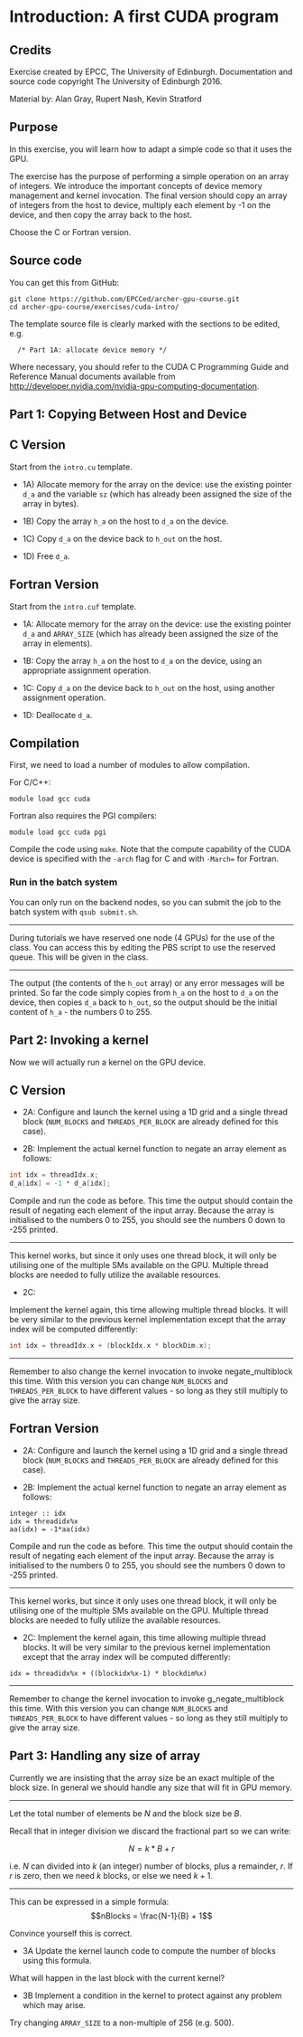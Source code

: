 # Introduction: A first CUDA program

## Credits

Exercise created by EPCC, The University of Edinburgh. Documentation and
source code copyright The University of Edinburgh 2016.

Material by: Alan Gray, Rupert Nash, Kevin Stratford

## Purpose

In this exercise, you will learn how to adapt a simple code so that it
uses the GPU.

The exercise has the purpose of performing a simple operation on an
array of integers.  We introduce the important concepts of device memory
management and kernel invocation. The final version should copy an
array of integers from the host to device, multiply each element by -1
on the device, and then copy the array back to the host.

Choose the C or Fortran version.

## Source code

You can get this from GitHub:

```
git clone https://github.com/EPCCed/archer-gpu-course.git
cd archer-gpu-course/exercises/cuda-intro/
```

The template source file is clearly marked with the sections to be
edited, e.g.

      /* Part 1A: allocate device memory */
      

Where necessary, you should refer to the CUDA C Programming Guide and
Reference Manual documents available from
<http://developer.nvidia.com/nvidia-gpu-computing-documentation>.


## Part 1: Copying Between Host and Device


## C Version

Start from the `intro.cu` template. 

* 1A)
Allocate memory for the array on the device: use the existing pointer
`d_a` and the variable `sz` (which has already been assigned the size
of the array in bytes).

* 1B)
Copy the array `h_a` on the host to `d_a` on the device.

* 1C)
Copy `d_a` on the device back to `h_out` on the host.

* 1D)
Free `d_a`.

## Fortran Version

Start from the `intro.cuf` template.

* 1A:
Allocate memory for the array on the device: use the existing pointer
`d_a` and `ARRAY_SIZE` (which has already been assigned the size of the
array in elements).

* 1B:
Copy the array `h_a` on the host to `d_a` on the device, using an
appropriate assignment operation.

* 1C:
Copy `d_a` on the device back to `h_out` on the host, using another
assignment operation.

* 1D:
Deallocate `d_a`.



## Compilation

First, we need to load a number of modules to allow compilation.

For C/C++:
```shell
module load gcc cuda
```
Fortran also requires the PGI compilers:
```shell
module load gcc cuda pgi
```


Compile the code using `make`. Note that the compute capability of the
CUDA device is specified with the `-arch` flag for C and with `-March=`
for Fortran.

### Run in the batch system

You can only run on the backend nodes, so you can submit the job to the
batch system with `qsub submit.sh`.

---

During tutorials we have reserved one node (4 GPUs) for the use of the
class. You can access this by editing the PBS script to use the reserved
queue. This will be given in the class.

---

The output (the contents of the `h_out` array) or any error messages
will be printed. So far the code simply copies from `h_a` on the host to
`d_a` on the device, then copies `d_a` back to `h_out`, so the output
should be the initial content of `h_a` - the numbers 0 to 255.


## Part 2: Invoking a kernel

Now we will actually run a kernel on the GPU device.

## C Version

* 2A:
Configure and launch the kernel using a 1D grid and a single thread
block (`NUM_BLOCKS` and `THREADS_PER_BLOCK` are already defined for this
case).

* 2B:
Implement the actual kernel function to negate an array element as
follows:

```C++
int idx = threadIdx.x;
d_a[idx] = -1 * d_a[idx];
```
	
Compile and run the code as before. This time the output should
contain the result of negating each element of the input
array. Because the array is initialised to the numbers 0 to 255, you
should see the numbers 0 down to -255 printed.

---

This kernel works, but since it only uses one thread block, it will only
be utilising one of the multiple SMs available on the GPU. Multiple
thread blocks are needed to fully utilize the available resources.

* 2C:

Implement the kernel again, this time allowing multiple thread blocks.
It will be very similar to the previous kernel implementation except
that the array index will be computed differently:
```C++
int idx = threadIdx.x + (blockIdx.x * blockDim.x);
```

---

Remember to also change the kernel invocation to invoke
negate\_multiblock this time. With this version you can change
`NUM_BLOCKS` and `THREADS_PER_BLOCK` to have different values - so
long as they still multiply to give the array size.


## Fortran Version

* 2A:
Configure and launch the kernel using a 1D grid and a single thread
block (`NUM_BLOCKS` and `THREADS_PER_BLOCK` are already defined for
this case).

* 2B:
Implement the actual kernel function to negate an array element as
follows:

```Fortran
integer :: idx
idx = threadidx%x
aa(idx) = -1*aa(idx)
```

Compile and run the code as before. This time the output should
contain the result of negating each element of the input
array. Because the array is initialised to the numbers 0 to 255, you
should see the numbers 0 down to -255 printed.

---

This kernel works, but since it only uses one thread block, it will
only be utilising one of the multiple SMs available on the
GPU. Multiple thread blocks are needed to fully utilize the available
resources.

* 2C:
Implement the kernel again, this time allowing multiple thread blocks.
It will be very similar to the previous kernel implementation except
that the array index will be computed differently:

```Fortran
idx = threadidx%x + ((blockidx%x-1) * blockdim%x)
```

---

Remember to change the kernel invocation to invoke
g\_negate\_multiblock this time. With this version you can change
`NUM_BLOCKS` and `THREADS_PER_BLOCK` to have different values - so
long as they still multiply to give the array size.


## Part 3: Handling any size of array

Currently we are insisting that the array size be an exact multiple of the block
size. In general we should handle any size that will fit in GPU
memory.

---

Let the total number of elements be $N$ and the block size be $B$.

Recall that in integer division we discard the fractional part so we can
write:

$$N = k * B + r$$

i.e. $N$ can divided into $k$ (an integer) number of blocks, plus a
remainder, $r$. If $r$ is zero, then we need $k$ blocks, or else we
need $k + 1$.

---

This can be expressed in a simple formula:
$$nBlocks = \frac{N-1}{B} + 1$$

Convince yourself this is correct.

* 3A
Update the kernel launch code to compute the number of blocks using this
formula.

What will happen in the last block with the current kernel?

* 3B
Implement a condition in the kernel to protect against any problem
which may arise.

Try changing `ARRAY_SIZE` to a non-multiple of 256 (e.g. 500).

